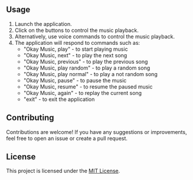 ## Usage

1. Launch the application.
2. Click on the buttons to control the music playback.
3. Alternatively, use voice commands to control the music playback.
4. The application will respond to commands such as:
   - "Okay Music, play" - to start playing music
   - "Okay Music, next" - to play the next song
   - "Okay Music, previous" - to play the previous song
   - "Okay Music, play random" - to play a random song
   - "Okay Music, play normal" - to play a not random song
   - "Okay Music, pause" - to pause the music
   - "Okay Music, resume" - to resume the paused music
   - "Okay Music, again" - to replay the current song
   - "exit" - to exit the application

## Contributing

Contributions are welcome! If you have any suggestions or improvements, feel free to open an issue or create a pull request.

## License

This project is licensed under the [MIT License](LICENSE).